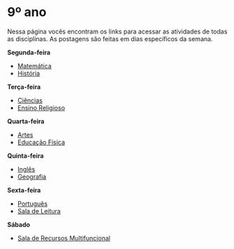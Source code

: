 # 9º ano
Nessa página vocês encontram os links para acessar as atividades de todas as disciplinas. As postagens são feitas em dias específicos da semana.

**Segunda-feira**

- [Matemática](https://padlet.com/mkmdeoliveira/matematica9)
- [História](https://padlet.com/ericoerms/9ANO)

**Terça-feira**

- [Ciências](https://padlet.com/fredericohorie/g0dfn40hmi1okbcz)
- [Ensino Religioso](https://padlet.com/melquiadessupervisorpibid/9qql5nf8ctymqaiv)

**Quarta-feira**

- [Artes](https://padlet.com/edbergon/fkb7g9wlamevioky)
- [Educação Física](https://padlet.com/kallinemiranda/ef9anojosafa)
  
**Quinta-feira**

- [Inglês](https://padlet.com/leodobrasilprof/pqad3xfcf481kovm)
- [Geografia](https://padlet.com/fredericohorie/id6d0n40wvrai6r9)

**Sexta-feira**

- [Português](https://padlet.com/fredericohorie/h5zgl4w45ommg67o)
- [Sala de Leitura](https://padlet.com/fredericohorie/Leitura9ano)
  
**Sábado**

- [Sala de Recursos Multifuncional](https://padlet.com/fredericohorie/swxwpjj8uu9nzgyz)